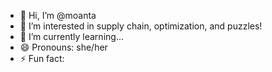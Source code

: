 - 👋 Hi, I’m @moanta
- 👀 I’m interested in supply chain, optimization, and puzzles!
- 🌱 I’m currently learning...
- 😄 Pronouns: she/her
- ⚡ Fun fact: 

<!---
moanta/moanta is a ✨ special ✨ repository because its `README.md` (this file) appears on your GitHub profile.
You can click the Preview link to take a look at your changes.
--->
